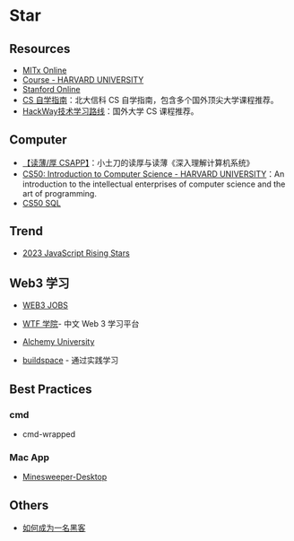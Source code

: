 # Star
## Resources
- [MITx Online](https://mitxonline.mit.edu/)
- [Course - HARVARD UNIVERSITY](https://pll.harvard.edu/catalog)
- [Stanford Online](https://online.stanford.edu)
- [CS 自学指南](https://csdiy.wiki)：北大信科 CS 自学指南，包含多个国外顶尖大学课程推荐。
- [HackWay技术学习路线](https://hackway.org)：国外大学 CS 课程推荐。

## Computer
- [【读薄/厚 CSAPP】](https://wdxtub.com/csapp/thin-csapp-0/2016/04/16/)：小土刀的读厚与读薄《深入理解计算机系统》
- [CS50: Introduction to Computer Science - HARVARD UNIVERSITY](https://pll.harvard.edu/course/cs50-introduction-computer-science)：An introduction to the intellectual enterprises of computer science and the art of programming.
- [CS50 SQL ](https://www.youtube.com/watch?v=wdzA1Z8tKek&list=PLhQjrBD2T382v1MBjNOhPu9SiJ1fsD4C0)

## Trend

- [2023 JavaScript Rising Stars](https://risingstars.js.org/2023/en)

## Web3 学习

- [WEB3 JOBS](https://web3.career)

- [WTF 学院](https://www.wtf.academy)- 中文 Web 3 学习平台

- [Alchemy University](https://university.alchemy.com/home)

- [buildspace](https://buildspace.so) - 通过实践学习
## Best Practices
### cmd
- cmd-wrapped
### Mac App
- [Minesweeper-Desktop](https://github.com/cameron-goddard/Minesweeper-Desktop)
## Others
- [如何成为一名黑客](https://translations.readthedocs.io/en/latest/hacker_howto.html#id61)
